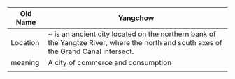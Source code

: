 | Old Name | Yangchow                                                                                                                             |
| -------- | ------------------------------------------------------------------------------------------------------------------------------------ |
| Location | ~ is an ancient city located on the northern bank of the Yangtze River, where the north and south axes of the Grand Canal intersect. |
| meaning  | A city of commerce and consumption                                                                                                   |
|          |                                                                                                                                      |
